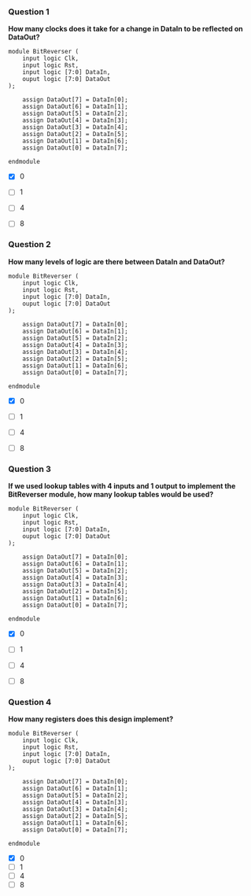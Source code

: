 ### Question 1
**How many clocks does it take for a change in DataIn to be reflected on DataOut?**
```
module BitReverser (
    input logic Clk,
    input logic Rst,
    input logic [7:0] DataIn,
    ouput logic [7:0] DataOut
);

    assign DataOut[7] = DataIn[0];
    assign DataOut[6] = DataIn[1];
    assign DataOut[5] = DataIn[2];
    assign DataOut[4] = DataIn[3];
    assign DataOut[3] = DataIn[4];
    assign DataOut[2] = DataIn[5];
    assign DataOut[1] = DataIn[6];
    assign DataOut[0] = DataIn[7];
    
endmodule
```

- [x] 0
- [ ] 1
- [ ] 4
- [ ] 8


### Question 2
**How many levels of logic are there between DataIn and DataOut?**
```
module BitReverser (
    input logic Clk,
    input logic Rst,
    input logic [7:0] DataIn,
    ouput logic [7:0] DataOut
);
    
    assign DataOut[7] = DataIn[0];
    assign DataOut[6] = DataIn[1];
    assign DataOut[5] = DataIn[2];
    assign DataOut[4] = DataIn[3];
    assign DataOut[3] = DataIn[4];
    assign DataOut[2] = DataIn[5];
    assign DataOut[1] = DataIn[6];
    assign DataOut[0] = DataIn[7];
    
endmodule
```

- [x] 0
- [ ] 1
- [ ] 4
- [ ] 8


### Question 3
**If we used lookup tables with 4 inputs and 1 output to implement the BitReverser module, how many lookup tables would be used?**
```
module BitReverser (
    input logic Clk,
    input logic Rst,
    input logic [7:0] DataIn,
    ouput logic [7:0] DataOut
);
    
    assign DataOut[7] = DataIn[0];
    assign DataOut[6] = DataIn[1];
    assign DataOut[5] = DataIn[2];
    assign DataOut[4] = DataIn[3];
    assign DataOut[3] = DataIn[4];
    assign DataOut[2] = DataIn[5];
    assign DataOut[1] = DataIn[6];
    assign DataOut[0] = DataIn[7];
    
endmodule
```

- [x] 0
- [ ] 1
- [ ] 4
- [ ] 8


### Question 4
**How many registers does this design implement?**
```
module BitReverser (
    input logic Clk,
    input logic Rst,
    input logic [7:0] DataIn,
    ouput logic [7:0] DataOut
);

    assign DataOut[7] = DataIn[0];
    assign DataOut[6] = DataIn[1];
    assign DataOut[5] = DataIn[2];
    assign DataOut[4] = DataIn[3];
    assign DataOut[3] = DataIn[4];
    assign DataOut[2] = DataIn[5];
    assign DataOut[1] = DataIn[6];
    assign DataOut[0] = DataIn[7];
    
endmodule
```

- [x] 0
- [ ] 1
- [ ] 4
- [ ] 8
